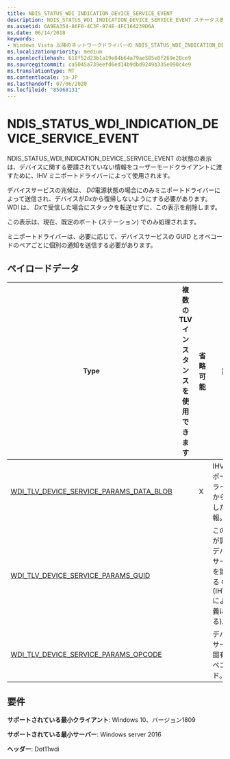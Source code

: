 ```yaml
---
title: NDIS_STATUS_WDI_INDICATION_DEVICE_SERVICE_EVENT
description: NDIS_STATUS_WDI_INDICATION_DEVICE_SERVICE_EVENT ステータス表示は、デバイスに関する要請されていない情報をユーザーモードクライアントに渡すためにミニポートドライバーによって使用されます。
ms.assetid: 6A9EA354-86F0-4C3F-974E-4FC164239D6A
ms.date: 06/14/2018
keywords:
- Windows Vista 以降のネットワークドライバーの NDIS_STATUS_WDI_INDICATION_DEVICE_SERVICE_EVENT
ms.localizationpriority: medium
ms.openlocfilehash: 618f52d23b1a19e84b64a79ae585e8f269e28ce9
ms.sourcegitcommit: ca5045a739eefd6ed14b9dbd9249b335e090c4e9
ms.translationtype: MT
ms.contentlocale: ja-JP
ms.lasthandoff: 07/06/2020
ms.locfileid: "85968131"
---
```

# <a name="ndis_status_wdi_indication_device_service_event"></a>NDIS_STATUS_WDI_INDICATION_DEVICE_SERVICE_EVENT

NDIS_STATUS_WDI_INDICATION_DEVICE_SERVICE_EVENT の状態の表示は、デバイスに関する要請されていない情報をユーザーモードクライアントに渡すために、IHV ミニポートドライバーによって使用されます。

デバイスサービスの兆候は、 *D0*電源状態の場合にのみミニポートドライバーによって送信され、デバイスが*Dx*から復帰しないようにする必要があります。 WDI は、 *Dx*で受信した場合にスタックを転送せずに、この表示を削除します。

この表示は、現在、既定のポート (ステーション) でのみ処理されます。

ミニポートドライバーは、必要に応じて、デバイスサービスの GUID とオペコードのペアごとに個別の通知を送信する必要があります。

## <a name="payload-data"></a>ペイロードデータ

| Type | 複数の TLV インスタンスを使用できます | 省略可能 | 説明 |
| --- | --- | --- | --- |
| [WDI_TLV_DEVICE_SERVICE_PARAMS_DATA_BLOB](wdi-tlv-device-service-params-data-blob.md) |   | X | IHV ミニポートドライバーから受信した情報。 |
| [WDI_TLV_DEVICE_SERVICE_PARAMS_GUID](wdi-tlv-device-service-params-guid.md) |   |   | この指示が属するデバイスサービスを識別する GUID (IHV/OEM による定義による)。 |
| [WDI_TLV_DEVICE_SERVICE_PARAMS_OPCODE](wdi-tlv-device-service-params-opcode.md) |   |   | デバイスサービス固有のオペコード。 |

## <a name="requirements"></a>要件

**サポートされている最小クライアント**: Windows 10、バージョン1809

**サポートされている最小サーバー**: Windows server 2016

**ヘッダー**: Dot11wdi

